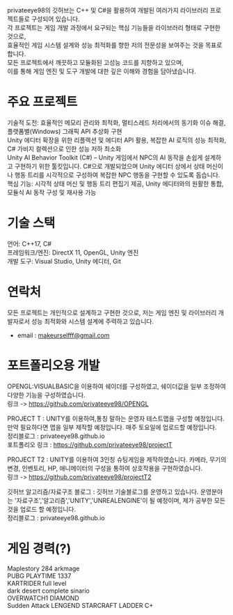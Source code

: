 
privateeye98의 깃허브는 C++ 및 C#을 활용하여 개발된 여러가지 라이브러리 프로젝트들로 구성되어 있습니다.  
각 프로젝트는 게임 개발 과정에서 요구되는 핵심 기능들을 라이브러리 형태로 구현한 것으로,  
효율적인 게임 시스템 설계와 성능 최적화를 향한 저의 전문성을 보여주는 것을 목표로 합니다.  
모든 프로젝트에서 깨끗하고 모듈화된 고성능 코드를 지향하고 있으며,  
이를 통해 게임 엔진 및 도구 개발에 대한 깊은 이해와 경험을 담아냈습니다.  

# 주요 프로젝트
기술적 도전: 효율적인 메모리 관리와 최적화, 멀티스레드 처리에서의 동기화 이슈 해결, 플랫폼별(Windows) 그래픽 API 추상화 구현  
Unity 에디터 확장을 위한 리플렉션 및 에디터 API 활용, 복잡한 AI 로직의 성능 최적화, C# 가비지 컬렉션으로 인한 성능 저하 최소화  
Unity AI Behavior Toolkit (C#) – Unity 게임에서 NPC의 AI 동작을 손쉽게 설계하고 구현하기 위한 툴킷입니다. C#으로 개발되었으며 Unity 에디터 상에서 상태 머신이나 행동 트리를 시각적으로 구성하여 복잡한 NPC 행동을 구현할 수 있도록 돕습니다. 
핵심 기능: 시각적 상태 머신 및 행동 트리 편집기 제공, Unity 에디터와의 원활한 통합, 모듈식 AI 동작 구성 및 재사용 가능  


# 기술 스택
언어: C++17, C#  
프레임워크/엔진: DirectX 11, OpenGL, Unity 엔진  
개발 도구: Visual Studio, Unity 에디터, Git  

# 연락처 
모든 프로젝트는 개인적으로 설계하고 구현한 것으로, 저는 게임 엔진 및 라이브러리 개발자로서 성능 최적화와 시스템 설계에 주력하고 있습니다.  
- email : makeurselfff@gmail.com  


# 포트폴리오용 개발

OPENGL:VISUALBASIC을 이용하여 쉐이더를 구성하였고, 쉐이더값을 일부 조정하여 다양한 기능을 구성하였습니다.  
링크 -> https://github.com/privateeye98/OPENGL  


PROJECT T : UNITY를 이용하여,통칭 말하는 운영자 테스트맵을 구성할 예정입니다. 만약 필요하다면 맵을 일부 제작할 예정입니다. 매주 토요일에 업로드할 예정입니다.  
정리블로그 : privateeye98.github.io  
포트폴리오 링크 : https://github.com/privateeye98/projectT  

PROJECT T2 : UNITY를 이용하여 3인칭 슈팅게임을 제작하였습니다. 카메라, 무기의 변경, 인벤토리, HP, 애니메이터의 구성을 통하여 상호작용을 구현하였습니다.  
링크 -> https://github.com/privateeye98/projectT2  


깃허브 알고리즘/자료구조 블로그 : 깃허브 기술블로그를 운영하고 있습니다. 운영분야는 '자료구조','알고리즘','UNITY','UNREALENGINE'이 될 예정이며, 제가 공부한 모든것을 업로드 할 예정입니다.  
정리블로그 : privateeye98.github.io  


# 게임 경력(?)  

Maplestory 284 arkmage  
PUBG PLAYTIME 1337  
KARTRIDER full level  
dark desert complete sinario  
OVERWATCH1 DIAMOND   
Sudden Attack LENGEND
STARCRAFT LADDER C+


